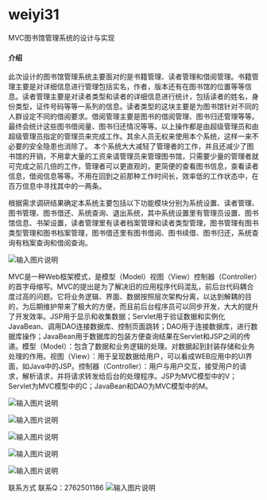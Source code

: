 # weiyi31
MVC图书馆管理系统的设计与实现

#### 介绍
此次设计的图书馆管理系统主要面对的是书籍管理、读者管理和借阅管理。书籍管理主要是对详细信息进行管理包括实名，作者，版本还有在图书馆的位置等等信息。读者管理主要是对读者类型和读者的详细信息进行统计，包括读者的姓名，身份类型，证件号码等等一系列的信息。读者类型的这块主要是为图书馆针对不同的人群设定不同的借阅要求。借阅管理主要是图书的借阅管理、图书归还管理等等。最终会统计这些图书借阅量、图书归还情况等等。以上操作都是由超级管理员和由超级管理员指定的管理员来完成工作。其余人员无权来使用本个系统，这样一来不必要的安全隐患也消除了。
本个系统大大减轻了管理者的工作，并且还减少了图书馆的开销，不用拿大量的工资来请管理员来管理图书馆，只需要少量的管理者就可完成之前几倍的工作，管理者可以更直观的，更简便的查看图书信息，查看读者信息，借阅信息等等。不用在回到之前那种工作时间长，效率低的工作状态中，在百万信息中寻找其中的一两条。

根据需求调研结果确定本系统主要包括以下功能模块分别为系统设置、读者管理、图书管理、图书借还、系统查询、退出系统，其中系统设置里有管理员设置、图书馆信息、书架设置，读者管理里有读者档案管理和读者类型管理，图书管理有图书类型管理和图书档案管理，图书借还里有图书借阅、图书续借、图书归还，系统查询有档案查询和借阅查询。

![输入图片说明](https://images.gitee.com/uploads/images/2020/1128/014607_dcbed1ed_4865385.png "屏幕截图.png")

MVC是一种Web框架模式，是模型（Model）视图（View）控制器（Controller）的首字母缩写。MVC的提出是为了解决旧的应用程序代码混乱，前后台代码耦合度过高的问题。它将业务逻辑、界面、数据按照层次架构分离，以达到解耦的目的，为后期维护带来了极大的方便，而且前后台程序员可以同步开发，大大的提升了开发效率。JSP用于显示和收集数据；Servlet用于验证数据和实例化JavaBean、调用DAO连接数据库、控制页面跳转；DAO用于连接数据库，进行数据库操作；JavaBean用于数据库的包装方便查询结果在Servlet和JSP之间的传递。模型（Model）：包含了数据和业务逻辑的处理。对数据起到封装存储和业务处理的作用。视图（View）：用于呈现数据给用户，可以看成WEB应用中的UI界面，如Java中的JSP。控制器（Controller）：用户与用户交互，接受用户的请求，解析请求，并将请求转发给后台的处理程序。JSP为MVC模型中的V；Servlet为MVC模型中的C；JavaBean和DAO为MVC模型中的M。

![输入图片说明](https://images.gitee.com/uploads/images/2020/1128/014627_0897fdf8_4865385.png "屏幕截图.png")

![输入图片说明](https://images.gitee.com/uploads/images/2020/1128/014641_055ce8e2_4865385.png "屏幕截图.png")

![输入图片说明](https://images.gitee.com/uploads/images/2020/1128/014649_aaff0965_4865385.png "屏幕截图.png")

![输入图片说明](https://images.gitee.com/uploads/images/2020/1128/014655_8f94022c_4865385.png "屏幕截图.png")

![输入图片说明](https://images.gitee.com/uploads/images/2020/1128/014702_e3d4006f_4865385.png "屏幕截图.png")

联系方式
联系Q：2762501186
![输入图片说明](https://images.gitee.com/uploads/images/2020/1119/003728_cd598bb9_4865385.jpeg "微信.jpg")
